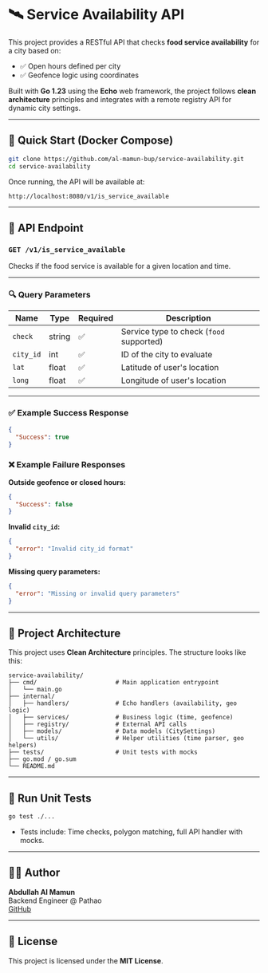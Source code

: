 # 🛰️ Service Availability API

This project provides a RESTful API that checks **food service availability** for a city based on:

- ✅ Open hours defined per city
- ✅ Geofence logic using coordinates

Built with **Go 1.23** using the **Echo** web framework, the project follows **clean architecture** principles and integrates with a remote registry API for dynamic city settings.

---

## 🚀 Quick Start (Docker Compose)

```bash
git clone https://github.com/al-mamun-bup/service-availability.git
cd service-availability
```

Once running, the API will be available at:

```
http://localhost:8080/v1/is_service_available
```

---

## 📡 API Endpoint

### `GET /v1/is_service_available`

Checks if the food service is available for a given location and time.

---

### 🔍 Query Parameters

| Name      | Type   | Required | Description                                           |
|-----------|--------|----------|-------------------------------------------------------|
| `check`   | string | ✅       | Service type to check (`food` supported)              |
| `city_id` | int    | ✅       | ID of the city to evaluate                            |
| `lat`     | float  | ✅       | Latitude of user's location                           |
| `long`    | float  | ✅       | Longitude of user's location                          |

---

### ✅ Example Success Response

```json
{
  "Success": true
}
```

### ❌ Example Failure Responses

**Outside geofence or closed hours:**

```json
{
  "Success": false
}
```

**Invalid `city_id`:**

```json
{
  "error": "Invalid city_id format"
}
```

**Missing query parameters:**

```json
{
  "error": "Missing or invalid query parameters"
}
```

---

## 🧠 Project Architecture

This project uses **Clean Architecture** principles. The structure looks like this:

```
service-availability/
├── cmd/                      # Main application entrypoint
│   └── main.go
├── internal/
│   ├── handlers/             # Echo handlers (availability, geo logic)
│   ├── services/             # Business logic (time, geofence)
│   ├── registry/             # External API calls
│   ├── models/               # Data models (CitySettings)
│   └── utils/                # Helper utilities (time parser, geo helpers)
├── tests/                    # Unit tests with mocks
├── go.mod / go.sum
└── README.md
```

---

## 🧪 Run Unit Tests

```bash
go test ./...
```

- Tests include: Time checks, polygon matching, full API handler with mocks.

---

## 👨‍💻 Author

**Abdullah Al Mamun**  
Backend Engineer @ Pathao  
[GitHub](https://github.com/al-mamun-bup)

---

## 📜 License

This project is licensed under the **MIT License**.